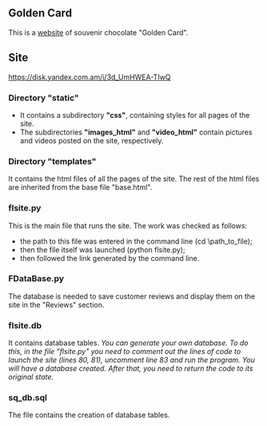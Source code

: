 ## Golden Card
This is a [website](https://balexandrina.github.io/Golden_Card/) of souvenir chocolate "Golden Card".

## Site
https://disk.yandex.com.am/i/3d_UmHWEA-TIwQ

### Directory "static" 
- It contains a subdirectory **"css"**, containing styles for all pages of the site.
- The subdirectories **"images_html"** and **"video_html"** contain pictures and videos posted on the site, respectively.

### Directory "templates"
It contains the html files of all the pages of the site. 
The rest of the html files are inherited from the base file "base.html".

### flsite.py
This is the main file that runs the site. The work was checked as follows:
- the path to this file was entered in the command line (cd \path_to_file);
- then the file itself was launched (python flsite.py);
- then followed the link generated by the command line.

### FDataBase.py
The database is needed to save customer reviews and display them on the site in the "Reviews" section.

### flsite.db
It contains database tables. 
*You can generate your own database. To do this, in the file "flsite.py" you need to comment out the lines of code to launch the site (lines 80, 81), uncomment line 83 and run the program. You will have a database created. After that, you need to return the code to its original state.*

### sq_db.sql
The file contains the creation of database tables.




